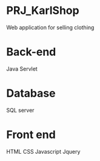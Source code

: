 # PRJ_KarlShop
Web application for selling clothing
# Back-end 
Java
Servlet
# Database
SQL server
# Front end
HTML
CSS
Javascript
Jquery

